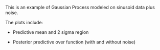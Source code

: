 This is an example of Gaussian Process modeled on sinusoid data plus noise. 

The plots include:

- Predictive mean and 2 sigma region

- Posterior predictive over function (with and without noise)

